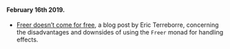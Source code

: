 

#### February 16th 2019. 

- [Freer doesn’t come for free](https://medium.com/barely-functional/freer-doesnt-come-for-free-c9fade793501), a blog post by Eric Terreborre, concerning the disadvantages and downsides of using the `Freer` monad for handling effects. 

